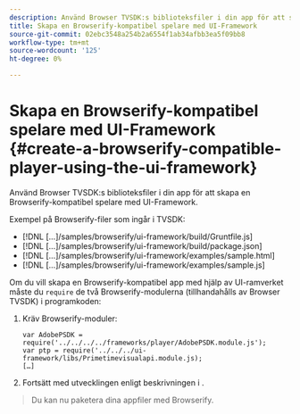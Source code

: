 ```yaml
---
description: Använd Browser TVSDK:s biblioteksfiler i din app för att skapa en Browserify-kompatibel spelare med UI-Framework.
title: Skapa en Browserify-kompatibel spelare med UI-Framework
source-git-commit: 02ebc3548a254b2a6554f1ab34afbb3ea5f09bb8
workflow-type: tm+mt
source-wordcount: '125'
ht-degree: 0%

---
```


# Skapa en Browserify-kompatibel spelare med UI-Framework {#create-a-browserify-compatible-player-using-the-ui-framework}

Använd Browser TVSDK:s biblioteksfiler i din app för att skapa en Browserify-kompatibel spelare med UI-Framework.

Exempel på Browserify-filer som ingår i TVSDK:

* [!DNL [...]/samples/browserify/ui-framework/build/Gruntfile.js]
* [!DNL [...]/samples/browserify/ui-framework/build/package.json]
* [!DNL [...]/samples/browserify/ui-framework/examples/sample.html]
* [!DNL [...]/samples/browserify/ui-framework/examples/sample.js]

Om du vill skapa en Browserify-kompatibel app med hjälp av UI-ramverket måste du `require` de två Browserify-modulerna (tillhandahålls av Browser TVSDK) i programkoden:

1. Kräv Browserify-moduler:

   ```
   var AdobePSDK = require('../../../../frameworks/player/AdobePSDK.module.js');  
   var ptp = require('../../../ui-framework/libs/Primetimevisualapi.module.js);  
   […]
   ```

1. Fortsätt med utvecklingen enligt beskrivningen i [](../../../browser-tvsdk-2.4/getting-started/c-psdk-browser-tvsdk-2.4-create-a-basic-player/t-psdk-browser-tvsdk-2.4-create-basic-player-uif.md).
>Du kan nu paketera dina appfiler med Browserify.
